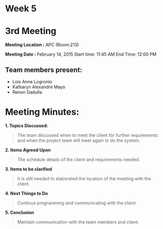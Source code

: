 # Week 5 #
# 3rd Meeting #

**Meeting Location :** APC (Room:213)

**Meeting Date :** February 14, 2015 Start time: 11:45 AM End Time: 12:00 PM

## Team members present: ##

  * Lois Anne Logronio
  * Katharyn Alexandre Mayo
  * Renon Dadulla

# Meeting Minutes: #

**1. Topics Discussed:**

> The team discussed when to meet the client for further requirements and when the project team will meet again to do the system.

**2. Items Agreed Upon**

> The schedule details of the client and requirements needed.

**3. Items to be clarified**

> It is still needed to elaborated the location of the meeting with the client.

**4. Next Things to Do**

> Continue programming and communicating with the client.

**5. Conclusion**

> Maintain communication with the team members and client.